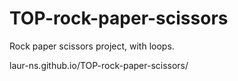 # TOP-rock-paper-scissors
Rock paper scissors project, with loops.

laur-ns.github.io/TOP-rock-paper-scissors/
